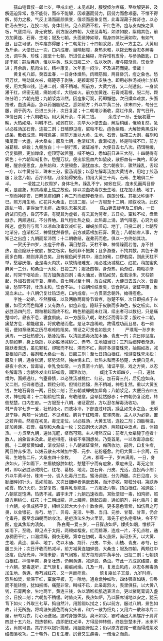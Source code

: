 <!-- { "loadSidebar": true } -->
　　孺山锺晋叔一郎七岁，甲戌出痘，未见点时，腰腹倏尔疼痛，至欲解更甚，及解逼迫异常，急不能待，而卒不能解，因艰塞而努力，因努力而愈艰塞，不惟不得解，努力之极，气反上涌而面颜俱变，俄顷而恶象复然，此毒深藏于脾肾也，以必胜汤去生地，连投二剂，身体壮热，见点稠密不松，干红色滞，痘与皮肉按之俱板，气壅烦闷，身无安放。前方服及四朝，大便见毒垢，如漆如胶，紫黯其色，前方加黄连、石膏、生地；服及七朝，头面焮肿如球，周身四体胀满如吹，有如气鼓，目之可骇，所幸痘亦得胀；十二朝浆行；十四朝浆敛，悉以一方主之。大黄用及斤余，大便日止一次，口内成疳，目睛起障，身热未和，以拨云散合忍冬解毒汤，调牛黄、珍珠；服至十七朝，所进仅止稀糊，所存惟有皮骨，与参汤数匙，口即干腻；嗣后弗药，惟以牛黄、珠末日服二分，佐以吹药，疳与障渐愈，饮食渐进；月余后，肌肉生长，精神康复。次年患一闷沙，不及进药而毙。惜哉！
　　黄复初八郎，癸酉孟春，一日身体燥热，肉瞤筋惕，两目昏沉，痘之象也。愁容万状，稍动其衣被，痛楚等于剥肤，是颖毒郁于皮肤也。即用必胜汤减桃仁加桔梗，用大黄四钱，连进二剂，痛不稍减。照前方，大黄六钱，又二剂透出，一身紫滞干红，绵密无缝，痛始减半，大热如火。前方加黄连、石膏减葛根，服二剂，颗粒分明；六朝充肥；九朝浆势沛然。因痘象可观，药即懈弛。次日燥痒难禁，头面搔破，血流满面，急以药胭脂贴之，悉如前方；外以牛黄二分，珠末四分，匀分三服，调于药内，日进三头汁，次日复灌；十二朝堆沙渐收，腐烂作臭，胃气日开，神情日爽；十六朝收功。用大黄斤余，牛黄二钱。
　　余戊子一孙，壬辰初夏一晚，大热如烙，叫喊不已，如蚓在灰，次早大小便去血，解后稍缓，俄顷复然，急以必胜汤加石膏，连投二剂；日晡即见痘，窠粒不松，痘色紫黯，大解皆紫黑成片成条，散者成流，叫喊愈甚，照前方重以大黄、生地、石膏，昼夜三大剂，每剂和猪尾膏一大盏，并大桑虫；服及七朝，色渐红活，囊渐松透，终是叫喊不已，前方减葛根、蝉蜕；九朝放白；十一朝行浆，诸证减半，大便日去七八次。药饵稍缓，仍复猖獗，更加燥痒，痘顶穿破若圈，喊不绝口，悉如前日进三大剂，十四朝得有霁色；十六朝叫喊复作，愁楚万状，便出紫黑血片如蛰皮，散瘀血有一粪杓，即安睡，醒余便思食，身热始和，大便顿愈，溺犹血水。念六朝夜半，骤然躁乱，舌起一疔，以牛黄分半，珠末三分，蜜汤调服；以忍冬解毒汤加大黄钱许，用地丁煎汤服；及念八朝，舌疔即褪，月余始得安痊。约用大黄三十两，石膏、生地俱二斤半。
　　一凌姓之儿仅周岁，身体壮热，躁乱不宁，如蚓在灰，痘未见而两目昏眊，是痘象，知其毒壅上焦之故也。即以凉血攻毒饮去生地、红花加山楂、地丁，一剂而神即安，日晡见痘如麻；再二剂而细碎者渐消，朗朗分珠。其祖父称谢不已。照方用生地、红花并大桑虫，日进二服。以一方服至十二朝，顺叙收功。此仅躁乱一项，更得治于未痘，故潮头无甚风波。
　　孺山锺去疑年及二旬余，一日府试归见痘，昏沉不语，有疑其为虚者，有云其为劳者，五日矣。窠粒不松，盘晕焮赤，两颊通红，不分界地。且气粗壮热之极，此热毒上涌，清气阻塞，心窍为痰所迷，虚劳何与焉？以凉血攻毒饮减红花、蝉蜕加贝母、地丁，日投二剂；七朝界地渐分，痘渐松泛，神情犹然昏愦，前方减葛根加石膏、黄连；八朝始省人事，方知己之出痘；九朝而浆沛然；十二朝收结，遂弗药而愈。俱以一方终始其功。
　　一贺氏子四岁，出痘于仲春，满目愁容，天柱不举，神情躁而若倦，身不甚热，痘点隐跃于皮肤，按之板实，板则非不振矣；且多游蚕，不拘其数，其色干滞而多白黯，黯则非真白矣。且有椒色间乎其中，溺血如膏，口秽若腐，则此天柱不举，愁容厌倦，全是毒火内扰，以故情绪难支，用必胜汤减桃仁、红花，稍加蜜炙麻黄一二分，和桑虫一大枚，日投二剂；服及四朝，身渐热，色渐红，颗粒亦渐起，时常干呕哈舌，前方加黄连四剂；毒火涌发，骤热如焚，盘若涂朱，天柱顿起，外加石膏减干葛、麻黄。自七朝以至十朝，放白成浆，大便日去五六次，皆毒垢，愁容不转，壮热未和，饮食不进。十四朝堆结发臭，饮食得进，诸证平康，惟溺血未止。十八朝仍复壮热泛疤，口内成疳。一方贯至念朝外，始得痊愈。
　　李姓一幼弟，卒然腰痛，以及两胁两肩骨节皆疼，愁楚不堪，次日即报点于左腰，如豆大而色黯滞；又有数点，似痘非痘，隐跃于皮肤而多晦色，按之板实。以必胜汤四剂后，颗粒稍起而终不松，晦色稍退而未红润，续出者可以数纪，只是痛楚呻吟，昼夜不息，寝食俱废。以一方服及八朝，略松泛而得半浆；服过十二朝，痛楚方息，稍能寝食，将就收结而愈。是证幸痘稀疏，故得成功而且易。若一稠密，便如章继美之历尽艰难险阻矣，肾证之可畏也如是夫！
　　严璞庵一孙岁未满周，一日壮热昏沉，筋脉抽惕，以清肌透毒汤加木通、青皮一剂；次日即见痘，头额如麻，身上隐跃，以必胜汤减桃仁、赤芍、生地加当归；三剂后细碎者渐退，隐跃者渐透，虽见颗粒，却密而不松，滞而不红，胸背多游蚕珠壳，抽惕如故，减葛根加丹皮，每剂和大桑虫一枚，日服三剂；至七日顶白根红，惟游蚕珠壳未松；服及十朝，通身胀满，浆势沛然，独抽惕未已，壮热未和而多愁楚，大便自见点，昼夜十余次，皆毒垢，幸乳食如常。一方贯至十六朝，诸证平康，戏之方笑，以忍冬解毒汤；念朝外发出红斑如霞，调理收功。
　　臧比玉大郎四岁，一日，遍体燔灼，面颊通红，气壅昏愦，以必胜汤减桃仁、红花，加石膏三剂，后见痘如麻。又二剂，细碎者悉退，颗粒分明，但铺红若锦，热不稍减，神思复然。重以大黄五钱，生地石膏各一两，日投二剂；至五朝减蝉蜕加犀角；八朝浆足，大便日去四五次，神思始清；十二朝稍思饮食，有收结意，盘晕犹然焮赤；十四朝仍复泛疤，转侧愁楚，口内生疳。一方服至十八朝，诸证霍然，方以忍冬解毒汤收功。
　　骥村严青宇七岁一爱，壮热如火，四肢冰冷，下部直过环跳，躁乱如失水之鱼，无瞬息宁静，两颊一片通红，不见点粒，胸背干红晦滞，皮壅肉板，主人以为必毙，置之若弃矣。然痘在初见，毒无定位，以必胜汤，大黄五钱，连投二剂；四肢稍温，即加黄连、石膏，每剂和大桑虫一枚；又四剂伏火通透，两颊红中泛点，四，体顿热。一方贯至九朝，遍体充肥，粲然可观。主人喟然叹曰：前者儿女辈毙于痘者十数人，凶象皆未及此。是痘得痊，往者不堪回想矣。乃竟首尾，一以攻毒凉血松肌。十二朝浆黄如蜡，渐收渐结；十八朝诸证霍然，痂落收功。嗣后，口复生疳，两目肿赤多泪，以拨云散去木贼加牛蒡、元参、花粉痊愈。约用大黄二十余两，石膏、生地各二斤，大桑虫四十余枚。
　　乙未，郡尊一子，岁未满周，一日，身热如火，汗如雨下，左眉棱焮肿如桃，愁楚不宁而有痘象，乘痘未见，毒无定位时，即以必胜汤减桃仁、红花、葛根、地龙，加石膏、丹皮、羌活，连投两小剂；外以牛黄半分，珠末一分，调入化毒丹三匙，蜜汤调送，分为两服。次日见痘，头额细碎如针头，悉如前服。又次日细碎者俱退去矣，而汗亦收，颗粒分明，第肤赤如霞，热仍火炽，愁楚复然，惟喜乳食能进。一方服及六朝，顶白根红，减蝉蜕；八朝浆足饱满，热势不减，眉宇未开；九朝迅速收痂，耳骩便起一毒，如鸡卵，照原方用桃仁、红花；十二朝出脓，背上腰胯，随起四毒，通如前剂，并化毒丹；至十六朝，亦俱成脓平复，相继又起大大小小十数余痈，更多恶色青紫，如伤目之可畏，以金银花、赤芍、地丁、贝母、羌活、牛蒡、当归、元参、甘菊、甘草，仍合化毒丹，服至念四朝而始收功。是痘热法名为火里苗，毒先于痘名疙瘩块，令不早图，痘其焦紫内溃矣。
　　陈白庵一爱三岁，一日骤热如炉，燥炙如烟，惟额汗如雨下，至晚，即见点于太阳，两颊如榴皮，红而黯滞，连成一片，不见点粒，通身稠密干红，口渴烦躁，彻夜无眠，第幸在初朝，毒火虽炽，尚可扑灭。以大黄、生地、黄连、紫草、地丁，佐以木通、荆芥、丹皮、牛蒡、山楂、青皮、赤芍，日服三头汁；次日汗收而热减半，前方减黄连加蝉蜕、大桑虫；服及四朝，两颊红中泛痘，色渐光泽，神情未舒，胃气闭塞，前方每剂调牛黄半分，日投二剂；七朝顶白根红，神情半爽，身复壮热，仍用黄连，减蝉蜕、桑虫。守此一方成浆络靥，至十六朝，邪毒退听，正气康复，瘢痕尚燥。几及一月，复发血风疮，以忍冬解毒汤加生地、黄连、赤芍减红花，又一月而痊愈。
　　慎复庵长子其章，九岁时痘，烈热如焚，紫滞干红，窠囊平板，无一隙地，通身焮肿如吹，四体强直如铸，仰卧而不能转侧，犹如捆绑，痛楚非常，叫喊不已，此枭毒烈火，表里俱狂，以大黄八钱，石膏两余，生地两半，黄连三钱，佐以清喉松肌透表活血，更以猪尾膏调入盏余，日投二剂；六朝势不稍缓。时值炎天，畏热如炉，乃以藤席铺地以安之，犹云背下如火；外取三七草，捣自然汁，用鹅翎以拭之；仍以前方。服过八朝，景色如故，计无所施，将鸡溏矢酱色而有尖头者，和六一散为细丸；又用六一散和冰片二厘，研匀为衣，灯心汤送服。逾时身振体战，臭汗如浆，霎时涌出大黑螺疔于肩背四肢十五六处，烈热顿和，痘即肥红光泽，方得屈伸转侧，终是愁楚未开，水米不沾，尚属可畏。其疔即以银针挑破，用胭脂膏贴之；仍以原方首尾一辙而得成浆收结痂落收功。二十朝外，口复生疳，尻骨又生痈毒，一僧治之而愈。
